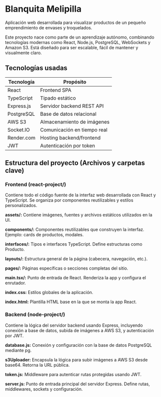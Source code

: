 # Blanquita Melipilla

Aplicación web desarrollada para visualizar productos de un pequeño emprendimiento de envases y troquelados. 

Este proyecto nace como parte de un aprendizaje autónomo, combinando tecnologías modernas como React, Node.js, PostgreSQL, WebSockets y Amazon S3. Está diseñado para ser escalable, fácil de mantener y visualmente claro.

## Tecnologías usadas 

| Tecnología       | Propósito                           |
|------------------|-------------------------------------|
| React            | Frontend SPA                        |
| TypeScript       | Tipado estático                     |
| Express.js       | Servidor backend REST API           |
| PostgreSQL       | Base de datos relacional            |
| AWS S3           | Almacenamiento de imágenes          |
| Socket.IO        | Comunicación en tiempo real         |
| Render.com       | Hosting backend/frontend            |
| JWT              | Autenticación por token             |

## Estructura del proyecto (Archivos y carpetas clave)

### Frontend (react-project/)
Contiene todo el código fuente de la interfaz web desarrollada con React y TypeScript. Se organiza por componentes reutilizables y estilos personalizados.

**assets/:** Contiene imágenes, fuentes y archivos estáticos utilizados en la UI.

**components/:** Componentes reutilizables que construyen la interfaz. Ejemplo: cards de productos, modales.

**interfaces/:** Tipos e interfaces TypeScript. Define estructuras como Producto.

**layouts/:** Estructura general de la página (cabecera, navegación, etc.).

**pages/:** Páginas específicas o secciones completas del sitio.

**main.tsx/:** Punto de entrada de React. Renderiza la app y configura el enrutador.

**index.css:** Estilos globales de la aplicación.

**index.html:** Plantilla HTML base en la que se monta la app React.


### Backend (node-project/)

Contiene la lógica del servidor backend usando Express, incluyendo conexión a base de datos, subida de imágenes a AWS S3, y autenticación por JWT.

**database.js:** Conexión y configuración con la base de datos PostgreSQL mediante pg.

**s3Uploader:** Encapsula la lógica para subir imágenes a AWS S3 desde base64. Retorna la URL pública.

**token.js:** 	Middleware para autenticar rutas protegidas usando JWT.

**server.js:** Punto de entrada principal del servidor Express. Define rutas, middlewares, sockets y configuración.